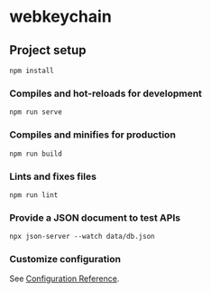 # webkeychain

## Project setup
```
npm install
```

### Compiles and hot-reloads for development
```
npm run serve
```

### Compiles and minifies for production
```
npm run build
```

### Lints and fixes files
```
npm run lint
```

### Provide a JSON document to test APIs
```
npx json-server --watch data/db.json
```

### Customize configuration
See [Configuration Reference](https://cli.vuejs.org/config/).
